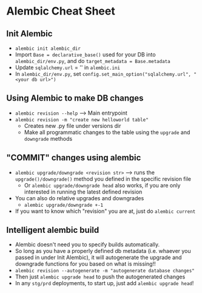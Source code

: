 # Alembic Cheat Sheet

## Init Alembic
- `alembic init alembic_dir`
- Import `Base = declarative_base()` used for your DB into `alembic_dir/env.py`, and do `target_metadata = Base.metadata`
- Update `sqlalchemy.url` = '<your db url>' in `alembic.ini`
- In `alembic_dir/env.py`, set `config.set_main_option("sqlalchemy.url", "<your db url>")`

## Using Alembic to make DB changes
- `alembic revision --help` --> Main entrypoint
- `alembic revision -m "create new helloworld table"`
  - Creates new <hash id>.py file under versions dir
  - Make all programmatic changes to the table using the `upgrade` and `downgrade` methods

## "COMMIT" changes using alembic
- `alembic upgrade/downgrade <revision str>` --> runs the `upgrade()/downgrade()` method you defined in the specific revision file
  - Or `alembic upgrade/downgrade head` also works, if you are only interested in running the latest defined revision
- You can also do relative upgrades and downgrades
  - `alembic upgrade/downgrade +-1`
- If you want to know which "revision" you are at, just do `alembic current`

## Intelligent alembic build
- Alembic doesn't need you to specify builds automatically.
- So long as you have a properly defined db metadata (i.e. whaever you passed in under Init Alembic), it will autogenerate the upgrade and downgrade functions for you based on what is missing!!
- `alembic revision --autogenerate -m "autogenerate database changes"`
- Then just `alembic upgrade head` to push the autogenerated changes
- In any `stg/prd` deployments, to start up, just add `alembic upgrade head`!
